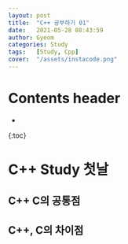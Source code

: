 ```yaml
---
layout: post
title:  "C++ 공부하기 01"
date:   2021-05-28 08:43:59
author: Gyeom
categories: Study
tags:	[Study, Cpp]
cover:  "/assets/instacode.png"
---
```

# Contents header
- 
{:toc}

<h1>
C++ Study 첫날
<h2>

## C++ C의 공통점

## C++, C의 차이점
